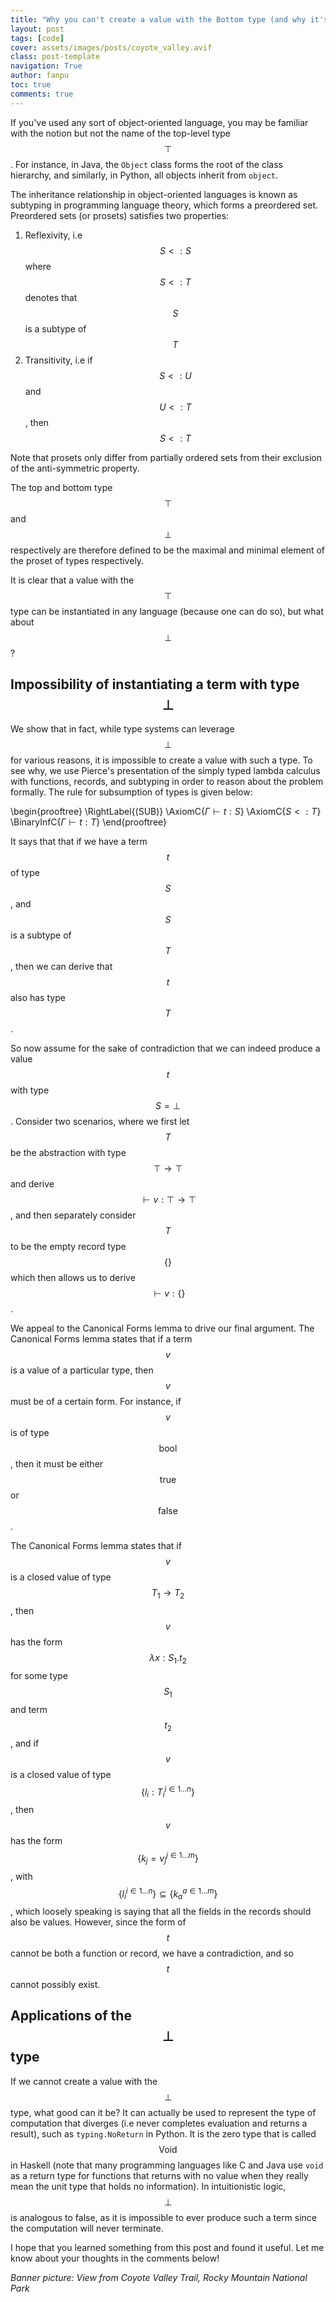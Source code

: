 ```yaml
---
title: "Why you can't create a value with the Bottom type (and why it's still useful)"
layout: post
tags: [code]
cover: assets/images/posts/coyote_valley.avif
class: post-template
navigation: True
author: fanpu
toc: true
comments: true
---
```


If you've used any sort of object-oriented language, you may be familiar with the notion but not the name of the top-level type $$\top$$. For instance, in Java, the `Object` class forms the root of the class hierarchy, and similarly, in Python, all objects inherit from `object`. 

The inheritance relationship in object-oriented languages is known as subtyping in programming language theory, which forms a preordered set. Preordered sets (or prosets) satisfies two properties:

1. Reflexivity, i.e $$S <: S$$ where $$S<:T$$ denotes that $$S$$ is a subtype of $$T$$
2. Transitivity, i.e if $$S <: U $$ and $$U <: T$$, then $$S <: T$$

Note that prosets only differ from partially ordered sets from their exclusion of the anti-symmetric property.

The top and bottom type $$\top$$ and $$\bot$$ respectively are therefore defined to be the maximal and minimal element of the proset of types respectively.

It is clear that a value with the $$\top$$ type can be instantiated in any language (because one can do so), but what about $$\bot$$?

## Impossibility of instantiating a term with type $$\bot$$

We show that in fact, while type systems can leverage $$\bot$$ for various reasons, it is impossible to create a value with such a type. To see why, we use Pierce's presentation of the simply typed lambda calculus with functions, records, and subtyping in order to reason about the problem formally. The rule for subsumption of types is given below:

\begin{prooftree}
\RightLabel{\(SUB\)}
\AxiomC{$\Gamma \vdash t : S$}
\AxiomC{$S <: T$}
\BinaryInfC{$\Gamma \vdash t : T$}
\end{prooftree}

It says that that if we have a term $$t$$ of type $$S$$, and $$S$$ is a subtype of $$T$$, then we can derive that $$t$$ also has type $$T$$. 

So now assume for the sake of contradiction that we can indeed produce a value $$t$$ with type $$S = \bot$$. Consider two scenarios, where we first let $$T$$ be the abstraction with type $$\top \rightarrow \top$$ and derive $$\vdash v : \top \rightarrow \top$$, and then separately consider $$T$$ to be the empty record type $$\{\}$$ which then allows us to derive $$\vdash v : \{\}$$. 

We appeal to the Canonical Forms lemma to drive our final argument. The Canonical Forms lemma states that if a term $$v$$ is a value of a particular type, then $$v$$ must be of a certain form. For instance, if $$v$$ is of type $$\textsf{bool}$$, then it must be either $$\textsf{true}$$ or $$\textsf{false}$$.

The Canonical Forms lemma states that if $$v$$ is a closed value of type $$T_1 \rightarrow T_2$$, then $$v$$ has the form $$\lambda x : S_1.t_2$$ for some type $$S_1$$ and term $$t_2$$, and if $$v$$ is a closed value of type $$\{l_i : T_i^{i \in 1 \dots n} \}$$, then $$v$$ has the form $$\{k_j = v_j^{j \in 1\dots m} \}$$, with $$\{ l_i^{i \in 1 \dots n }\} \subseteq \{ k_a^{a \in 1\dots m}\}$$, which loosely speaking is saying that all the fields in the records should also be values. However, since the form of $$t$$ cannot be both a function or record, we have a contradiction, and so $$t$$ cannot possibly exist.

## Applications of the $$\bot$$ type

If we cannot create a value with the $$\bot$$ type, what good can it be? It can actually be used to represent the type of computation that diverges (i.e never completes evaluation and returns a result), such as `typing.NoReturn` in Python. It is the zero type that is called $$\textsf{Void}$$ in Haskell (note that many programming languages like C and Java use `void` as a return type for functions that returns with no value when they really mean the unit type that holds no information). In intuitionistic logic, $$\bot$$ is analogous to false, as it is impossible to ever produce such a term since the computation will never terminate.

I hope that you learned something from this post and found it useful. Let me know about your thoughts in the comments below!

*Banner picture: View from Coyote Valley Trail, Rocky Mountain National Park*


